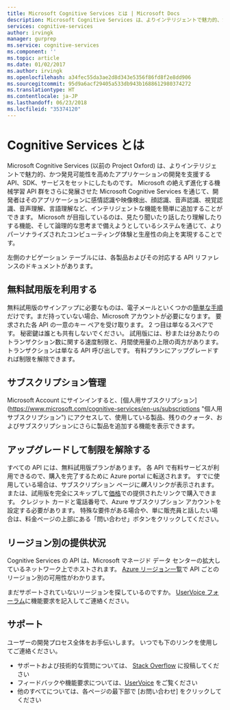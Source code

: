 ```yaml
---
title: Microsoft Cognitive Services とは | Microsoft Docs
description: Microsoft Cognitive Services は、よりインテリジェントで魅力的、かつ発見可能性を高めたアプリケーションを開発するための、Microsoft Azure で使用できる API、SDK、サービスをセットにしたものです。
services: cognitive-services
author: irvingk
manager: gurprep
ms.service: cognitive-services
ms.component: ''
ms.topic: article
ms.date: 01/02/2017
ms.author: irvingk
ms.openlocfilehash: a34fec55da3ae2d8d343e5356f86fd8f2e8dd906
ms.sourcegitcommit: 95d9a6acf29405a533db943b1688612980374272
ms.translationtype: HT
ms.contentlocale: ja-JP
ms.lasthandoff: 06/23/2018
ms.locfileid: "35374120"
---
```

# <a name="what-is-cognitive-services"></a>Cognitive Services とは

Microsoft Cognitive Services (以前の Project Oxford) は、よりインテリジェントで魅力的、かつ発見可能性を高めたアプリケーションの開発を支援する API、SDK、サービスをセットにしたものです。 Microsoft の絶えず進化する機械学習 API 群をさらに発展させた Microsoft Cognitive Services を通じて、開発者はそのアプリケーションに感情認識や映像検出、顔認識、音声認識、視覚認識、音声理解、言語理解など、インテリジェントな機能を簡単に追加することができます。 Microsoft が目指しているのは、見たり聞いたり話したり理解したりする機能、そして論理的な思考まで備えようとしているシステムを通じて、よりパーソナライズされたコンピューティング体験と生産性の向上を実現することです。

左側のナビゲーション テーブルには、各製品およびその対応する API リファレンスのドキュメントがあります。

## <a name="getting-started-with-free-trials"></a>無料試用版を利用する
無料試用版のサインアップに必要なものは、電子メールといくつかの[簡単な手順](https://azure.microsoft.com/try/cognitive-services/ "サインアップ ヘルプ")だけです。まだ持っていない場合、Microsoft アカウントが必要になります。 要求された各 API の一意のキー ペアを受け取ります。 2 つ目は単なるスペアです。 秘密鍵は誰とも共有しないでください。 試用版には、秒または分あたりのトランザクション数に関する速度制限と、月間使用量の上限の両方があります。 トランザクションは単なる API 呼び出しです。 有料プランにアップグレードすれば制限を解除できます。

## <a name="subscription-management"></a>サブスクリプション管理
Microsoft Account にサインインすると、[個人用サブスクリプション] (https://www.microsoft.com/cognitive-services/en-us/subscriptions "個人用サブスクリプション") にアクセスして、使用している製品、残りのクォータ、およびサブスクリプションにさらに製品を追加する機能を表示できます。

## <a name="upgrade-to-unlock-limits"></a>アップグレードして制限を解除する
すべての API には、無料試用版プランがあります。  各 API で有料サービスが利用できるので、購入を完了するために Azure portal に転送されます。  すでに使用している場合は、サブスクリプション ページに*購入*リンクが表示されます。または、試用版を完全にスキップして[価格](https://www.microsoft.com/cognitive-services/en-us/pricing "価格")での提供されたリンクで購入できます。  クレジット カードと電話番号で、Azure サブスクリプション アカウントを設定する必要があります。 特殊な要件がある場合や、単に販売員と話したい場合は、料金ページの上部にある「問い合わせ」ボタンをクリックしてください。

## <a name="regional-availability"></a>リージョン別の提供状況
Cognitive Services の API は、Microsoft マネージド データ センターの拡大しているネットワーク上でホストされます。 [Azure リージョン一覧](https://azure.microsoft.com/regions)で API ごとのリージョン別の可用性がわかります。
    
まだサポートされていないリージョンを探しているのですか。 [UserVoice フォーラム](https://cognitive.uservoice.com/)に機能要求を記入してご連絡ください。

## <a name="support"></a>サポート
ユーザーの開発プロセス全体をお手伝いします。 いつでも下のリンクを使用してご連絡ください。 
* サポートおよび技術的な質問については、 [Stack Overflow](https://stackoverflow.com/questions/tagged/microsoft-cognitive) に投稿してください
* フィードバックや機能要求については、[UserVoice](https://cognitive.uservoice.com/) をご覧ください
* 他のすべてについては、各ページの最下部で [お問い合わせ] をクリックしてください
